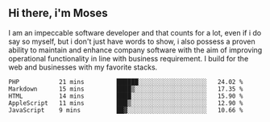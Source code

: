 ## Hi there, i'm Moses

I am an impeccable software developer and that counts for a lot, even if i do say so myself, but i don't just have words to show, i also possess a proven ability to maintain and enhance company software with the aim of improving operational functionality in line with business requirement. I build for the web and businesses with my favorite stacks.
<!--START_SECTION:waka-->

```text
PHP           21 mins         ██████░░░░░░░░░░░░░░░░░░░   24.02 %
Markdown      15 mins         ████▒░░░░░░░░░░░░░░░░░░░░   17.35 %
HTML          14 mins         ████░░░░░░░░░░░░░░░░░░░░░   15.90 %
AppleScript   11 mins         ███▒░░░░░░░░░░░░░░░░░░░░░   12.90 %
JavaScript    9 mins          ██▓░░░░░░░░░░░░░░░░░░░░░░   10.66 %
```

<!--END_SECTION:waka-->
